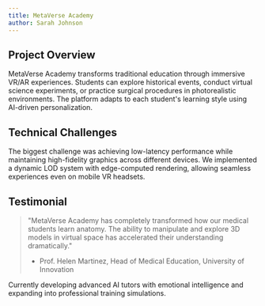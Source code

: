 ```yaml
---
title: MetaVerse Academy
author: Sarah Johnson
---
```


## Project Overview

MetaVerse Academy transforms traditional education through immersive VR/AR experiences. Students can explore historical events, conduct virtual science experiments, or practice surgical procedures in photorealistic environments. The platform adapts to each student's learning style using AI-driven personalization.

## Technical Challenges

The biggest challenge was achieving low-latency performance while maintaining high-fidelity graphics across different devices. We implemented a dynamic LOD system with edge-computed rendering, allowing seamless experiences even on mobile VR headsets.

## Testimonial

> "MetaVerse Academy has completely transformed how our medical students learn anatomy. The ability to manipulate and explore 3D models in virtual space has accelerated their understanding dramatically."
>
> - Prof. Helen Martinez, Head of Medical Education, University of Innovation

Currently developing advanced AI tutors with emotional intelligence and expanding into professional training simulations.
